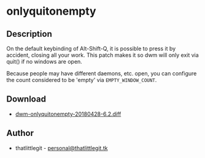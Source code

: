onlyquitonempty
===============

Description
-----------
On the default keybinding of Alt-Shift-Q, it is possible to press it by
accident, closing all your work. This patch makes it so dwm will only exit via
quit() if no windows are open.

Because people may have different daemons, etc. open, you can configure the
count considered to be 'empty' via `EMPTY_WINDOW_COUNT`.

Download
--------
* [dwm-onlyquitonempty-20180428-6.2.diff](dwm-onlyquitonempty-20180428-6.2.diff)

Author
------
* thatlittlegit - <personal@thatlittlegit.tk>

